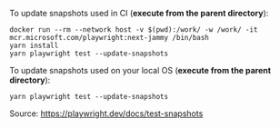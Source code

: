 To update snapshots used in CI (**execute from the parent directory**):
```
docker run --rm --network host -v $(pwd):/work/ -w /work/ -it mcr.microsoft.com/playwright:next-jammy /bin/bash
yarn install
yarn playwright test --update-snapshots
```

To update snapshots used on your local OS (**execute from the parent directory**):
```
yarn playwright test --update-snapshots
```

Source: https://playwright.dev/docs/test-snapshots

